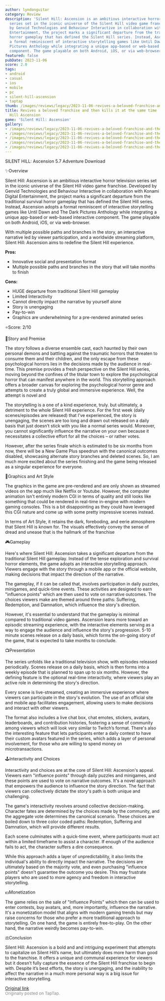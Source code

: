 ```yaml
---
author: lyndonguitar
category: Review
description: 'Silent Hill: Ascension is an ambitious interactive horror television
  series set in the iconic universe of the Silent Hill video game franchise. Developed
  by Genvid Technologies and Behaviour Interactive in collaboration with Konami Digital
  Entertainment, the project marks a significant departure from the traditional survival
  horror gameplay that has defined the Silent Hill series. Instead, Ascension adopts
  a format reminiscent of interactive storytelling games like Until Dawn and The Dark
  Pictures Anthology while integrating a unique app-based or web-based interactive
  component. The game playable on both Android, iOS, or via web-browser.'
featured: false
pubDate: 2023-11-06
score: 2.0
tags:
- android
- casual
- ios
- mobile
- pc
- silent-hill-ascension
- taptap
thumb: /images/reviews/legacy/2023-11-06-revives-a-beloved-franchise-and-then-kills-it-at-the-same-time--review---silent-hill-asce-0.avif
title: Revives a beloved franchise and then kills it at the same time | Review - Silent
  Hill Ascension
game: 'Silent Hill: Ascension'
gallery:
- /images/reviews/legacy/2023-11-06-revives-a-beloved-franchise-and-then-kills-it-at-the-same-time--review---silent-hill-asce-0.avif
- /images/reviews/legacy/2023-11-06-revives-a-beloved-franchise-and-then-kills-it-at-the-same-time--review---silent-hill-asce-1.avif
- /images/reviews/legacy/2023-11-06-revives-a-beloved-franchise-and-then-kills-it-at-the-same-time--review---silent-hill-asce-2.avif
- /images/reviews/legacy/2023-11-06-revives-a-beloved-franchise-and-then-kills-it-at-the-same-time--review---silent-hill-asce-3.avif
- /images/reviews/legacy/2023-11-06-revives-a-beloved-franchise-and-then-kills-it-at-the-same-time--review---silent-hill-asce-4.avif
---
```

SILENT HILL: Ascension
5.7
Adventure
Download

✨Overview

Silent Hill: Ascension is an ambitious interactive horror television series set in the iconic universe of the Silent Hill video game franchise. Developed by Genvid Technologies and Behaviour Interactive in collaboration with Konami Digital Entertainment, the project marks a significant departure from the traditional survival horror gameplay that has defined the Silent Hill series. Instead, Ascension adopts a format reminiscent of interactive storytelling games like Until Dawn and The Dark Pictures Anthology while integrating a unique app-based or web-based interactive component. The game playable on both Android, iOS, or via web-browser.

With multiple possible paths and branches in the story, an interactive narrative led by viewer participation, and a worldwide streaming platform, Silent Hill: Ascension aims to redefine the Silent Hill experience.


**Pros:**
- Innovative social and presentation format
- Multiple possible paths and branches in the story that will take months to finish



**Cons:**
- HUGE departure from traditional Silent Hill gameplay
- Limited Interactivity
- Cannot directly impact the narrative by yourself alone
- Story is unengaging
- Pay-to-win
- Graphics are underwhelming for a pre-rendered animated series


⭐️Score: 2/10

📖Story and Premise

The story follows a diverse ensemble cast, each haunted by their own personal demons and battling against the traumatic horrors that threaten to consume them and their children, and the only escape from these psychological horrors lies in the decisions made by the audience in real-time. This premise provides a fresh perspective on the Silent Hill series, moving beyond the confines of the titular town to explore the psychological horror that can manifest anywhere in the world. This storytelling approach offers a broader canvas for exploring the psychological horror genre and attempts to create a truly global and immersive experience. Well, the attempt is novel and

The storytelling is a one of a kind experience, truly. but ultimately, a detriment to the whole Silent Hill experience. For the first week (daily scenes/episodes are released) that I’ve experienced, the story is unengaging, the scenes are too long and drawn out released on a daily basis that just doesn’t stick with you like a normal series would. Moreover, you cannot significantly influence the narrative on your own because it necessitates a collective effort for all the choices – or rather votes.

However, after the series finale which is estimated to be six months from now, there will be a New Game Plus speedrun with the canonical outcomes disabled, showcasing alternate story branches and deleted scenes. So, I am much more excited about the series finishing and the game being released as a singular experience for everyone.

🎨Graphics and Art Style

The graphics in the game are pre-rendered and are only shown as streamed videos on the app much like Netflix or Youtube. However, the computer animation isn't entirely modern CGI in terms of quality and still looks like something that could be rendered in real-time in-engine with modern gaming consoles. This is a bit disappointing as they could have leveraged this CGI nature and come up with some pretty impressive scenes instead.

In terms of Art Style, it retains the dark, foreboding, and eerie atmosphere that Silent Hill is known for. The visuals effectively convey the sense of dread and unease that is the hallmark of the franchise

🎮Gameplay

Here's where Silent Hill: Ascension takes a significant departure from the traditional Silent Hill gameplay. Instead of the tense exploration and survival horror elements, the game adopts an interactive storytelling approach. Viewers engage with the story through a mobile app or the official website, making decisions that impact the direction of the narrative.

The gameplay, if it can be called that, involves participation in daily puzzles, minigames, and quick-time events. These activities are designed to earn "influence points" which are then used to vote on narrative outcomes. The choices viewers make are themed around three paths: Suffering, Redemption, and Damnation, which influence the story's direction.

However, it's essential to understand that the gameplay is minimal compared to traditional video games. Ascension leans more toward an episodic streaming experience, with the interactive elements serving as a way to engage the audience and influence the story's progression. 5-10 minute scenes release on a daily basis, which forms the on-going story of the game, that is expected to take months to conclude.

📺Presentation

The series unfolds like a traditional television show, with episodes released periodically. Scenes release on a daily basis, which is then forms into a weekly episode that is planned to span up to six months. However, the defining feature is the optional real-time interactivity, where viewers play an active role in determining the story's direction.

Every scene is live-streamed, creating an immersive experience where viewers can participate in the story's evolution. The use of an official site and mobile app facilitates engagement, allowing users to make decisions and interact with other viewers.

The format also includes a live chat box, chat emotes, stickers, avatars, leaderboards, and contribution histories, fostering a sense of community among viewers which will look very similar to Twitch’s format. There's also the interesting feature that lets participants enter a daily contest to have their custom avatars featured in the series, which adds a layer of personal involvement, for those who are willing to spend money on microtransactions.

🕹Interactivity and Choices

Interactivity and choices are at the core of Silent Hill: Ascension's appeal. Viewers earn "influence points" through daily puzzles and minigames, and these points are used to vote on narrative outcomes. It's a novel approach that empowers the audience to influence the story direction. The fact that viewers can collectively dictate the story's path is both unique and challenging.

The game's interactivity revolves around collective decision-making. Character fates are determined by the choices made by the community, and the aggregate vote determines the canonical scenario. These choices are boiled down to three color coded paths: Redemption, Suffering and Damnation, which will provide different results.

Each scene culminates with a quick-time event, where participants must act within a limited timeframe to assist a character. If enough of the audience fails to act, the character suffers a dire consequence.

While this approach adds a layer of unpredictability, it also limits the individual's ability to directly impact the narrative. The decisions are ultimately based on the majority vote, and even purchasing "influence points" doesn't guarantee the outcome you desire. This may frustrate players who are used to more agency and freedom in interactive storytelling.

💵Monetization

The game relies on the sale of "Influence Points" which then can be used to enter contests, buy avatars, and, more importantly, influence the narrative. It's a monetization model that aligns with modern gaming trends but may raise concerns for those who prefer a more traditional approach to storytelling. On one hand, the game is entirely free-to-play. On the other hand, the narrative weirdly becomes pay-to-win.

⚖️Conclusion

Silent Hill: Ascension is a bold and and intriguing experiment that attempts to capitalize on Silent Hill’s name, but ultimately does more harm than good to the franchise. It offers a unique and communal experience for viewers but it doesn’t fully capture the essence of the Silent Hill franchise to begin with. Despite it’s best efforts, the story is unengaging, and the inability to affect the narrative in a much more personal way is a big issue for interactive storytelling.

[Original link](https://www.taptap.io/post/6517006)<br><span style="font-size: 0.95em; color: #888;">Originally posted on TapTap.</span>